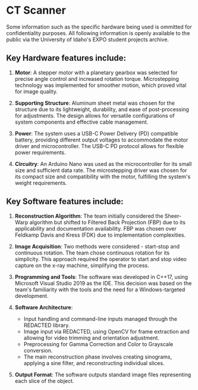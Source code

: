 # CT Scanner

Some information such as the specific hardware being used is ommitted for confidentiality purposes. All following information is openly available to the public via the University of Idaho's EXPO student projects archive. 

## Key **Hardware** features include:

1. **Motor**: A stepper motor with a planetary gearbox was selected for precise angle control and increased rotation torque. Microstepping technology was implemented for smoother motion, which proved vital for image quality.

2. **Supporting Structure**: Aluminum sheet metal was chosen for the structure due to its lightweight, durability, and ease of post-processing for adjustments. The design allows for versatile configurations of system components and effective cable management.

3. **Power**: The system uses a USB-C Power Delivery (PD) compatible battery, providing different output voltages to accommodate the motor driver and microcontroller. The USB-C PD protocol allows for flexible power requirements.

4. **Circuitry**: An Arduino Nano was used as the microcontroller for its small size and sufficient data rate. The microstepping driver was chosen for its compact size and compatibility with the motor, fulfilling the system's weight requirements.


## Key **Software** features include: 

1. **Reconstruction Algorithm**: The team initially considered the Sheer-Warp algorithm but shifted to Filtered Back Projection (FBP) due to its applicability and documentation availability. FBP was chosen over Feldkamp Davis and Kress (FDK) due to implementation complexities.

2. **Image Acquisition**: Two methods were considered - start-stop and continuous rotation. The team chose continuous rotation for its simplicity. This approach required the operator to start and stop video capture on the x-ray machine, simplifying the process.

3. **Programming and Tools**: The software was developed in C++17, using Microsoft Visual Studio 2019 as the IDE. This decision was based on the team's familiarity with the tools and the need for a Windows-targeted development.

4. **Software Architecture**:
   - Input handling and command-line inputs managed through the REDACTED library.
   - Image input via REDACTED, using OpenCV for frame extraction and allowing for video trimming and orientation adjustment.
   - Preprocessing for Gamma Correction and Color to Grayscale conversion.
   - The main reconstruction phase involves creating sinograms, applying a sine filter, and reconstructing individual slices.

5. **Output Format**: The software outputs standard image files representing each slice of the object.

